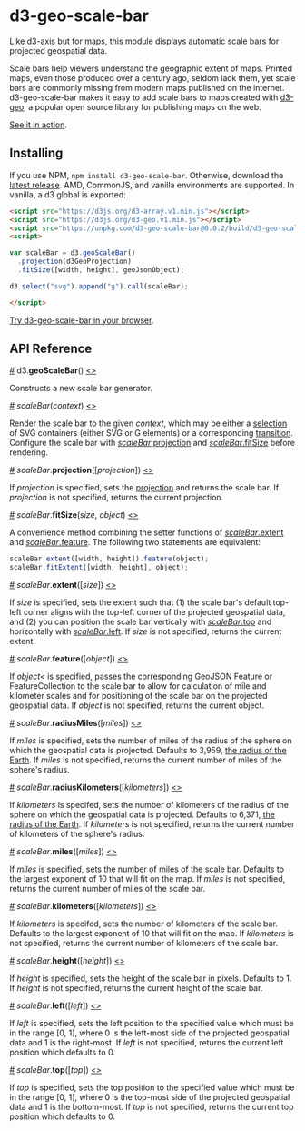 # d3-geo-scale-bar

Like [d3-axis](https://github.com/d3/d3-axis) but for maps, this module displays automatic scale bars for projected geospatial data.

Scale bars help viewers understand the geographic extent of maps. Printed maps, even those produced over a century ago, seldom lack them, yet scale bars are commonly missing from modern maps published on the internet. d3-geo-scale-bar makes it easy to add scale bars to maps created with [d3-geo](https://github.com/d3/d3-geo), a popular open source library for publishing maps on the web.

[See it in action](https://bl.ocks.org/HarryStevens/8c8d3a489aa1372e14b8084f94b32464).

## Installing

If you use NPM, `npm install d3-geo-scale-bar`. Otherwise, download the [latest release](https://github.com/HarryStevens/d3-geo-scale-bar/raw/master/build/d3-geo-scale-bar.zip). AMD, CommonJS, and vanilla environments are supported. In vanilla, a d3 global is exported:

```html
<script src="https://d3js.org/d3-array.v1.min.js"></script>
<script src="https://d3js.org/d3-geo.v1.min.js"></script>
<script src="https://unpkg.com/d3-geo-scale-bar@0.0.2/build/d3-geo-scale-bar.min.js"></script>
<script>

var scaleBar = d3.geoScaleBar()
  .projection(d3GeoProjection)
  .fitSize([width, height], geoJsonObject);

d3.select("svg").append("g").call(scaleBar);

</script>
```

[Try d3-geo-scale-bar in your browser](https://npm.runkit.com/d3-geo-scale-bar).

## API Reference

<a name="geoScaleBar" href="#geoScaleBar">#</a> d3.<b>geoScaleBar</b>() [<>](https://github.com/HarryStevens/d3-geo-scale-bar/blob/master/src/geoScaleBar.js#L3 "Source")

Constructs a new scale bar generator.

<a name="_scaleBar" href="#_scaleBar">#</a> <i>scaleBar</i>(<i>context</i>) [<>](https://github.com/HarryStevens/d3-geo-scale-bar/blob/master/src/geoScaleBar.js#L21 "Source")

Render the scale bar to the given *context*, which may be either a [selection](https://github.com/d3/d3-selection) of SVG containers (either SVG or G elements) or a corresponding [transition](https://github.com/d3/d3-transition). Configure the scale bar with [*scaleBar*.projection](#scaleBar_projection) and [*scaleBar*.fitSize](#scaleBar_fitSize) before rendering.

<a name="scaleBar_projection" href="#scaleBar_projection">#</a> <i>scaleBar</i>.<b>projection</b>([<i>projection</i>]) [<>](https://github.com/HarryStevens/d3-geo-scale-bar/blob/master/src/geoScaleBar.js#L109 "Source")

If *projection* is specified, sets the [projection](https://github.com/d3/d3-geo#projections) and returns the scale bar. If *projection* is not specified, returns the current projection.

<a name="scaleBar_fitSize" href="#scaleBar_fitSize">#</a> <i>scaleBar</i>.<b>fitSize</b>(<i>size</i>, <i>object</i>) [<>](https://github.com/HarryStevens/d3-geo-scale-bar/blob/master/src/geoScaleBar.js#L95 "Source")

A convenience method combining the setter functions of [*scaleBar*.extent](#scaleBar_extent) and [*scaleBar*.feature](#scaleBar_feature). The following two statements are equivalent:
```js
scaleBar.extent([width, height]).feature(object);
scaleBar.fitExtent([width, height], object);
```
<a name="scaleBar_extent" href="#scaleBar_extent">#</a> <i>scaleBar</i>.<b>extent</b>([<i>size</i>]) [<>](https://github.com/HarryStevens/d3-geo-scale-bar/blob/master/src/geoScaleBar.js#L101 "Source")

If *size* is specified, sets the extent such that (1) the scale bar's default top-left corner aligns with the top-left corner of the projected geospatial data, and (2) you can position the scale bar vertically with [*scaleBar*.top](#scaleBar_top) and horizontally with [*scaleBar*.left](#scaleBar_left). If *size* is not specified, returns the current extent.

<a name="scaleBar_feature" href="#scaleBar_feature">#</a> <i>scaleBar</i>.<b>feature</b>([<i>object</i>]) [<>](https://github.com/HarryStevens/d3-geo-scale-bar/blob/master/src/geoScaleBar.js#L105 "Source")

If *object<* is specified, passes the corresponding GeoJSON Feature or FeatureCollection to the scale bar to allow for calculation of mile and kilometer scales and for positioning of the scale bar on the projected geospatial data. If *object* is not specified, returns the current object.

<a name="scaleBar_radiusMiles" href="#scaleBar_radiusMiles">#</a> <i>scaleBar</i>.<b>radiusMiles</b>([<i>miles</i>]) [<>](https://github.com/HarryStevens/d3-geo-scale-bar/blob/master/src/geoScaleBar.js#L113 "Source")

If *miles* is specified, sets the number of miles of the radius of the sphere on which the geospatial data is projected. Defaults to 3,959, [the radius of the Earth](https://www.google.com/search?q=radius+of+earth+in+miles). If *miles* is not specified, returns the current number of miles of the sphere's radius.

<a name="scaleBar_radiusKilometers" href="#scaleBar_radiusKilometers">#</a> <i>scaleBar</i>.<b>radiusKilometers</b>([<i>kilometers</i>]) [<>](https://github.com/HarryStevens/d3-geo-scale-bar/blob/master/src/geoScaleBar.js#L117 "Source")

If *kilometers* is specifed, sets the number of kilometers of the radius of the sphere on which the geospatial data is projected. Defaults to 6,371, [the radius of the Earth](https://www.google.com/search?q=radius+of+earth+in+kilometers). If *kilometers* is not specified, returns the current number of kilometers of the sphere's radius.

<a name="scaleBar_miles" href="#scaleBar_miles">#</a> <i>scaleBar</i>.<b>miles</b>([<i>miles</i>]) [<>](https://github.com/HarryStevens/d3-geo-scale-bar/blob/master/src/geoScaleBar.js#L121 "Source")

If *miles* is specified, sets the number of miles of the scale bar. Defaults to the largest exponent of 10 that will fit on the map. If *miles* is not specified, returns the current number of miles of the scale bar.

<a name="scaleBar_kilometers" href="#scaleBar_kilometers">#</a> <i>scaleBar</i>.<b>kilometers</b>([<i>kilometers</i>]) [<>](https://github.com/HarryStevens/d3-geo-scale-bar/blob/master/src/geoScaleBar.js#L125 "Source")

If *kilometers* is specifed, sets the number of kilometers of the scale bar. Defaults to the largest exponent of 10 that will fit on the map. If *kilometers* is not specified, returns the current number of kilometers of the scale bar.

<a name="scaleBar_height" href="#scaleBar_height">#</a> <i>scaleBar</i>.<b>height</b>([<i>height</i>]) [<>](https://github.com/HarryStevens/d3-geo-scale-bar/blob/master/src/geoScaleBar.js#L129 "Source")

If *height* is specified, sets the height of the scale bar in pixels. Defaults to 1. If *height* is not specified, returns the current height of the scale bar.

<a name="scaleBar_left" href="#scaleBar_left">#</a> <i>scaleBar</i>.<b>left</b>([<i>left</i>]) [<>](https://github.com/HarryStevens/d3-geo-scale-bar/blob/master/src/geoScaleBar.js#L133 "Source")

If *left* is specified, sets the left position to the specified value which must be in the range [0, 1], where 0 is the left-most side of the projected geospatial data and 1 is the right-most. If *left* is not specified, returns the current left position which defaults to 0.

<a name="scaleBar_top" href="#scaleBar_top">#</a> <i>scaleBar</i>.<b>top</b>([<i>top</i>]) [<>](https://github.com/HarryStevens/d3-geo-scale-bar/blob/master/src/geoScaleBar.js#L137 "Source")

If *top* is specified, sets the top position to the specified value which must be in the range [0, 1], where 0 is the top-most side of the projected geospatial data and 1 is the bottom-most. If *top* is not specified, returns the current top position which defaults to 0.
